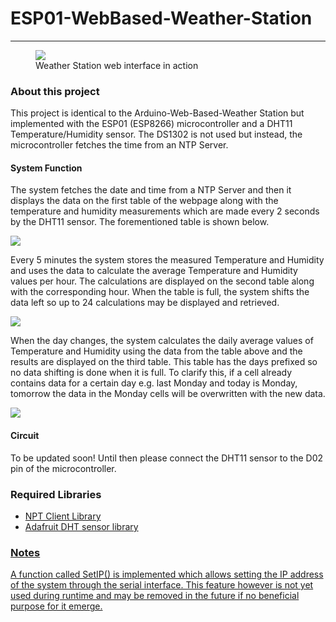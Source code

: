 <h1>ESP01-WebBased-Weather-Station</h1>
<hr>
<figure>
  <img src = "https://user-images.githubusercontent.com/11696874/78469800-f15ea700-772c-11ea-9fcb-70e8d113f4eb.png">
  <figcaption> Weather Station web interface in action</figcaption>
</figure>

<h3>About this project</h3>
  <p> This project is identical to the Arduino-Web-Based-Weather Station but implemented with the ESP01 (ESP8266) microcontroller and a DHT11 Temperature/Humidity sensor. The DS1302 is not used but instead, the microcontroller fetches the time from an NTP Server.</p>
  <h4> System Function</h4>
  <p> The system fetches the date and time from a NTP Server and then it displays the data on the first table of the webpage along with the temperature and humidity measurements which are made every 2 seconds by the DHT11 sensor. The forementioned table is shown below.</p>
  <img src= "https://user-images.githubusercontent.com/11696874/78470346-6d5aee00-7731-11ea-907f-b30ef4c0a466.png">
  <p> Every 5 minutes the system stores the measured Temperature and Humidity and uses the data to calculate the average Temperature and Humidity values per hour. The calculations are displayed on the second table along with the corresponding hour. When the table is full, the system shifts the data left so up to 24 calculations may be displayed and retrieved.</p>
  <img src = "https://user-images.githubusercontent.com/11696874/78470478-9334c280-7732-11ea-8a5e-759969fea7df.png">
<p> When the day changes, the system calculates the daily average values of Temperature and Humidity using the data from the table above and the results are displayed on the third table. This table has the days prefixed so no data shifting is done when it is full. To clarify this, if a cell already contains data for a certain day e.g. last Monday and today is Monday, tomorrow the data in the Monday cells will be overwritten with the new data.</p>
  <img src = "https://user-images.githubusercontent.com/11696874/78470608-94b2ba80-7733-11ea-836d-97b41877a133.png">
<h4>Circuit</h4>
To be updated soon! Until then please connect the DHT11 sensor to the D02 pin of the microcontroller.


<h3>Required Libraries</h3>
<ul>
  <li><a href = "https://github.com/arduino-libraries/NTPClient">NPT Client Library</li>
  <li><a href = "https://github.com/adafruit/DHT-sensor-library">Adafruit DHT sensor library</li>
</ul>

<h3>Notes</h3>
<p>A function called SetIP() is implemented which allows setting the IP address of the system through the serial interface. This feature however is not yet used during runtime and may be removed in the future if no beneficial purpose for it emerge.</p> 
